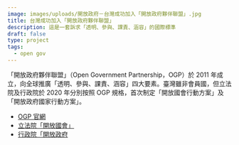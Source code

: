 ```yaml
---
image: images/uploads/開放政府－台灣成功加入「開放政府夥伴聯盟」.jpg
title: 台灣成功加入「開放政府夥伴聯盟」
description: 這是一套訴求「透明、參與、課責、涵容」的國際標準
draft: false
type: project
tags:
  - open gov
---
```

「開放政府夥伴聯盟」（Open Government Partnership，OGP）於 2011 年成立，向全球推廣「透明、參與、課責、涵容」四大要素。臺灣雖非會員國，但立法院及行政院於 2020 年分別按照 OGP 規格，首次制定「開放國會行動方案」及「開放政府國家行動方案」。

- [OGP 官網](https://www.opengovpartnership.org/)
- [立法院「開放國會」](https://www.ly.gov.tw/Pages/List.aspx?nodeid=55)
- [行政院「開放政府](https://www.ndc.gov.tw/Content_List.aspx?n=0C5AB1D0FA5B64B8)

